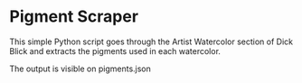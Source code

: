 # Pigment Scraper

This simple Python script goes through the Artist Watercolor section of Dick Blick and extracts the pigments used in each watercolor.

The output is visible on pigments.json